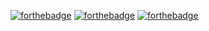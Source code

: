 
[![forthebadge](http://forthebadge.com/images/badges/kinda-sfw.svg)](http://forthebadge.com) 
[![forthebadge](http://forthebadge.com/images/badges/uses-badges.svg)](http://forthebadge.com) 
[![forthebadge](http://forthebadge.com/images/badges/winter-is-coming.svg)](http://forthebadge.com) 
